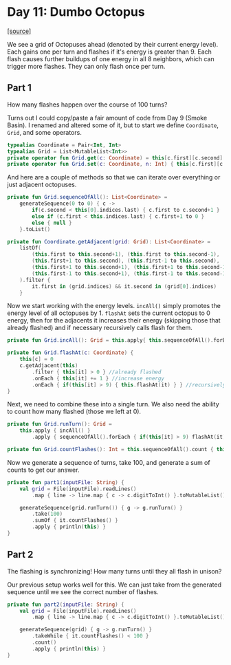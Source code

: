 # Day 11: Dumbo Octopus

[[source]](../src/main/kotlin/Day11.kt)

We see a grid of Octopuses ahead (denoted by their current energy level). 
Each gains one per turn and flashes if it's energy is greater than 9.
Each flash causes further buildups of one energy in all 8 neighbors, which can trigger more flashes. 
They can only flash once per turn.

## Part 1

How many flashes happen over the course of 100 turns?

Turns out I could copy/paste a fair amount of code from Day 9 (Smoke Basin). I renamed and altered some of it,
but to start we define `Coordinate`, `Grid`, and some operators.
```kotlin
typealias Coordinate = Pair<Int, Int>
typealias Grid = List<MutableList<Int>>
private operator fun Grid.get(c: Coordinate) = this[c.first][c.second]
private operator fun Grid.set(c: Coordinate, n: Int) { this[c.first][c.second] = n }
```
And here are a couple of methods so that we can iterate over everything or just
adjacent octopuses.
```kotlin
private fun Grid.sequenceOfAll(): List<Coordinate> =
    generateSequence(0 to 0) { c ->
        if(c.second < this[0].indices.last) { c.first to c.second+1 }
        else if (c.first < this.indices.last) { c.first+1 to 0 }
        else { null }
    }.toList()

private fun Coordinate.getAdjacent(grid: Grid): List<Coordinate> =
    listOf(
        (this.first to this.second+1), (this.first to this.second-1),
        (this.first+1 to this.second), (this.first-1 to this.second),
        (this.first+1 to this.second+1), (this.first+1 to this.second-1),
        (this.first-1 to this.second+1), (this.first-1 to this.second-1)
    ).filter {
        it.first in (grid.indices) && it.second in (grid[0].indices)
    }
```
Now we start working with the energy levels. `incAll()` simply promotes the energy level of all octopuses by 1.
`flashAt` sets the current octopus to 0 energy, then for the adjacents it increases their energy (skipping those that already flashed) 
and if necessary recursively calls flash for them.
```kotlin
private fun Grid.incAll(): Grid = this.apply{ this.sequenceOfAll().forEach { this[it] += 1 } }

private fun Grid.flashAt(c: Coordinate) {
    this[c] = 0
    c.getAdjacent(this)
        .filter { this[it] > 0 } //already flashed
        .onEach { this[it] += 1 } //increase energy
        .onEach { if(this[it] > 9) { this.flashAt(it) } } //recursively flash
}
```
Next, we need to combine these into a single turn. We also need the ability to count how many flashed (those we left at 0).
```kotlin
private fun Grid.runTurn(): Grid =
    this.apply { incAll() }
        .apply { sequenceOfAll().forEach { if(this[it] > 9) flashAt(it) } }

private fun Grid.countFlashes(): Int = this.sequenceOfAll().count { this[it] == 0 }
```
Now we generate a sequence of turns, take 100, and generate a sum of counts to get our answer.
```kotlin
private fun part1(inputFile: String) {
    val grid = File(inputFile).readLines()
        .map { line -> line.map { c -> c.digitToInt() }.toMutableList() }

    generateSequence(grid.runTurn()) { g -> g.runTurn() }
        .take(100)
        .sumOf { it.countFlashes() }
        .apply { println(this) }
}
```

## Part 2
The flashing is synchronizing! How many turns until they all flash in unison?

Our previous setup works well for this. We can just take from the generated sequence until we see the
correct number of flashes.
```kotlin
private fun part2(inputFile: String) {
    val grid = File(inputFile).readLines()
        .map { line -> line.map { c -> c.digitToInt() }.toMutableList() }

    generateSequence(grid) { g -> g.runTurn() }
        .takeWhile { it.countFlashes() < 100 }
        .count()
        .apply { println(this) }
}
```